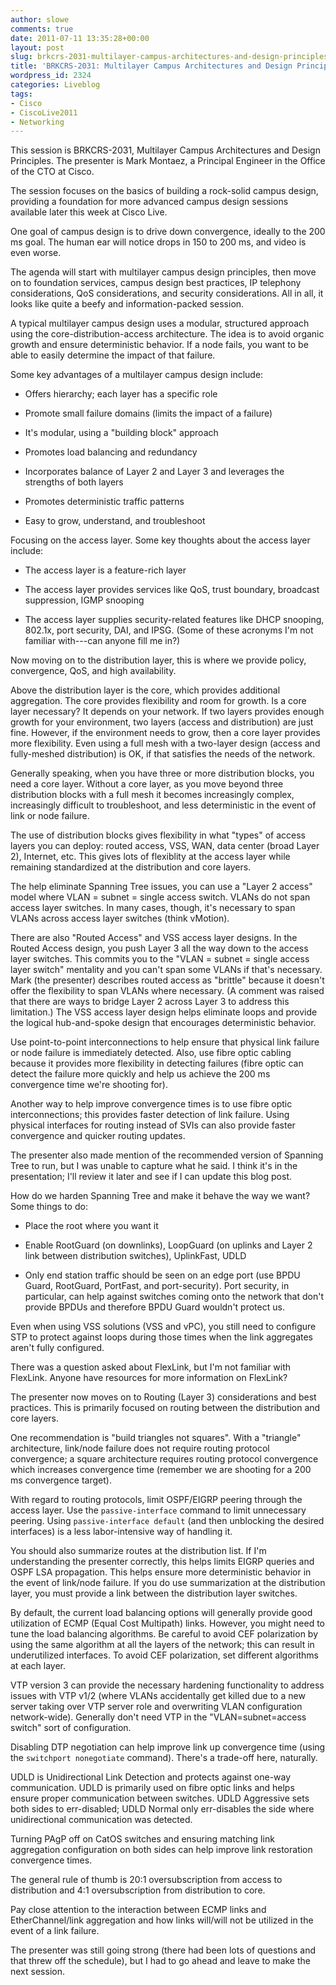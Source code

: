 ```yaml
---
author: slowe
comments: true
date: 2011-07-11 13:35:28+00:00
layout: post
slug: brkcrs-2031-multilayer-campus-architectures-and-design-principles
title: 'BRKCRS-2031: Multilayer Campus Architectures and Design Principles'
wordpress_id: 2324
categories: Liveblog
tags:
- Cisco
- CiscoLive2011
- Networking
---
```


This session is BRKCRS-2031, Multilayer Campus Architectures and Design Principles. The presenter is Mark Montaez, a Principal Engineer in the Office of the CTO at Cisco.

The session focuses on the basics of building a rock-solid campus design, providing a foundation for more advanced campus design sessions available later this week at Cisco Live.

One goal of campus design is to drive down convergence, ideally to the 200 ms goal. The human ear will notice drops in 150 to 200 ms, and video is even worse.

The agenda will start with multilayer campus design principles, then move on to foundation services, campus design best practices, IP telephony considerations, QoS considerations, and security considerations. All in all, it looks like quite a beefy and information-packed session.

A typical multilayer campus design uses a modular, structured approach using the core-distribution-access architecture. The idea is to avoid organic growth and ensure deterministic behavior. If a node fails, you want to be able to easily determine the impact of that failure.

Some key advantages of a multilayer campus design include:

* Offers hierarchy; each layer has a specific role

* Promote small failure domains (limits the impact of a failure)

* It's modular, using a "building block" approach

* Promotes load balancing and redundancy

* Incorporates balance of Layer 2 and Layer 3 and leverages the strengths of both layers

* Promotes deterministic traffic patterns

* Easy to grow, understand, and troubleshoot

Focusing on the access layer. Some key thoughts about the access layer include:

* The access layer is a feature-rich layer

* The access layer provides services like QoS, trust boundary, broadcast suppression, IGMP snooping

* The access layer supplies security-related features like DHCP snooping, 802.1x, port security, DAI, and IPSG. (Some of these acronyms I'm not familiar with---can anyone fill me in?)

Now moving on to the distribution layer, this is where we provide policy, convergence, QoS, and high availability.

Above the distribution layer is the core, which provides additional aggregation. The core provides flexibility and room for growth. Is a core layer necessary? It depends on your network. If two layers provides enough growth for your environment, two layers (access and distribution) are just fine. However, if the environment needs to grow, then a core layer provides more flexibility. Even using a full mesh with a two-layer design (access and fully-meshed distribution) is OK, if that satisfies the needs of the network.

Generally speaking, when you have three or more distribution blocks, you need a core layer. Without a core layer, as you move beyond three distribution blocks with a full mesh it becomes increasingly complex, increasingly difficult to troubleshoot, and less deterministic in the event of link or node failure.

The use of distribution blocks gives flexibility in what "types" of access layers you can deploy: routed access, VSS, WAN, data center (broad Layer 2), Internet, etc. This gives lots of flexiblity at the access layer while remaining standardized at the distribution and core layers.

The help eliminate Spanning Tree issues, you can use a "Layer 2 access" model where VLAN = subnet = single access switch. VLANs do not span access layer switches. In many cases, though, it's necessary to span VLANs across access layer switches (think vMotion).

There are also "Routed Access" and VSS access layer designs. In the Routed Access design, you push Layer 3 all the way down to the access layer switches. This commits you to the "VLAN = subnet = single access layer switch" mentality and you can't span some VLANs if that's necessary. Mark (the presenter) describes routed access as "brittle" because it doesn't offer the flexibility to span VLANs where necessary. (A comment was raised that there are ways to bridge Layer 2 across Layer 3 to address this limitation.) The VSS access layer design helps eliminate loops and provide the logical hub-and-spoke design that encourages deterministic behavior.

Use point-to-point interconnections to help ensure that physical link failure or node failure is immediately detected. Also, use fibre optic cabling because it provides more flexibility in detecting failures (fibre optic can detect the failure more quickly and help us achieve the 200 ms convergence time we're shooting for).

Another way to help improve convergence times is to use fibre optic interconnections; this provides faster detection of link failure. Using physical interfaces for routing instead of SVIs can also provide faster convergence and quicker routing updates.

The presenter also made mention of the recommended version of Spanning Tree to run, but I was unable to capture what he said. I think it's in the presentation; I'll review it later and see if I can update this blog post.

How do we harden Spanning Tree and make it behave the way we want? Some things to do:

* Place the root where you want it

* Enable RootGuard (on downlinks), LoopGuard (on uplinks and Layer 2 link between distribution switches), UplinkFast, UDLD

* Only end station traffic should be seen on an edge port (use BPDU Guard, RootGuard, PortFast, and port-security). Port security, in particular, can help against switches coming onto the network that don't provide BPDUs and therefore BPDU Guard wouldn't protect us.

Even when using VSS solutions (VSS and vPC), you still need to configure STP to protect against loops during those times when the link aggregates aren't fully configured.

There was a question asked about FlexLink, but I'm not familiar with FlexLink. Anyone have resources for more information on FlexLink?

The presenter now moves on to Routing (Layer 3) considerations and best practices. This is primarily focused on routing between the distribution and core layers.

One recommendation is "build triangles not squares". With a "triangle" architecture, link/node failure does not require routing protocol convergence; a square architecture requires routing protocol convergence which increases convergence time (remember we are shooting for a 200 ms convergence target).

With regard to routing protocols, limit OSPF/EIGRP peering through the access layer. Use the `passive-interface` command to limit unnecessary peering. Using `passive-interface default` (and then unblocking the desired interfaces) is a less labor-intensive way of handling it.

You should also summarize routes at the distribution list. If I'm understanding the presenter correctly, this helps limits EIGRP queries and OSPF LSA propagation. This helps ensure more deterministic behavior in the event of link/node failure. If you do use summarization at the distribution layer, you must provide a link between the distribution layer switches.

By default, the current load balancing options will generally provide good utilization of ECMP (Equal Cost Multipath) links. However, you might need to tune the load balancing algorithms. Be careful to avoid CEF polarization by using the same algorithm at all the layers of the network; this can result in underutilized interfaces. To avoid CEF polarization, set different algorithms at each layer.

VTP version 3 can provide the necessary hardening functionality to address issues with VTP v1/2 (where VLANs accidentally get killed due to a new server taking over VTP server role and overwriting VLAN configuration network-wide). Generally don't need VTP in the "VLAN=subnet=access switch" sort of configuration.

Disabling DTP negotiation can help improve link up convergence time (using the `switchport nonegotiate` command). There's a trade-off here, naturally.

UDLD is Unidirectional Link Detection and protects against one-way communication. UDLD is primarily used on fibre optic links and helps ensure proper communication between switches. UDLD Aggressive sets both sides to err-disabled; UDLD Normal only err-disables the side where unidirectional communication was detected.

Turning PAgP off on CatOS switches and ensuring matching link aggregation configuration on both sides can help improve link restoration convergence times.

The general rule of thumb is 20:1 oversubscription from access to distribution and 4:1 oversubscription from distribution to core.

Pay close attention to the interaction between ECMP links and EtherChannel/link aggregation and how links will/will not be utilized in the event of a link failure.

The presenter was still going strong (there had been lots of questions and that threw off the schedule), but I had to go ahead and leave to make the next session.
